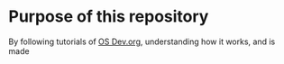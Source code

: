 # Purpose of this repository
By following tutorials of [OS Dev.org](https://wiki.osdev.org), understanding how it works, and is made
